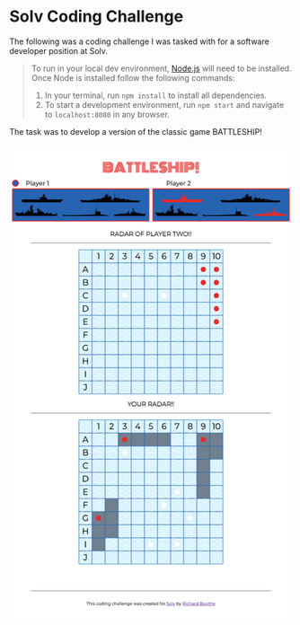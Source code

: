 # Solv Coding Challenge

The following was a coding challenge I was tasked with for a software developer position at Solv. 

> To run in your local dev environment, [Node.js](https://nodejs.org/en/download/) will need to be installed. Once Node is installed follow the following commands:
>   1. In your terminal, run `npm install` to install all dependencies.
>   2. To start a development environment, run `npm start` and navigate to `localhost:8080` in any browser.

The task was to develop a version of the classic game BATTLESHIP!

![SOLV CODE CHALLENGE PREVIEW](./public/assets/solv_preview.png)
